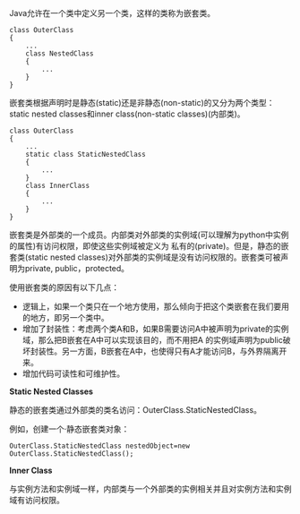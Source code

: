   Java允许在一个类中定义另一个类，这样的类称为嵌套类。
	
	class OuterClass
	{
	    ...
	    class NestedClass
	    {
	        ...
	    }
	}
	
  嵌套类根据声明时是静态(static)还是非静态(non-static)的又分为两个类型：static nested classes和inner class(non-static
  classes)(内部类)。
  
	class OuterClass
	{
		...
		static class StaticNestedClass
		{
			...
		}
		class InnerClass
		{
			...
		}
	}
	
  嵌套类是外部类的一个成员。内部类对外部类的实例域(可以理解为python中实例的属性)有访问权限，即使这些实例域被定义为
私有的(private)。但是，静态的嵌套类(static nested classes)对外部类的实例域是没有访问权限的。嵌套类可被声明为private,
public，protected。

  使用嵌套类的原因有以下几点：
  
  - 逻辑上，如果一个类只在一个地方使用，那么倾向于把这个类嵌套在我们要用的地方，即另一个类中。
  - 增加了封装性：考虑两个类A和B，如果B需要访问A中被声明为private的实例域，那么把B嵌套在A中可以实现该目的，而不用把A
  的实例域声明为public破坏封装性。另一方面，B嵌套在A中，也使得只有A才能访问B，与外界隔离开来。
  - 增加代码可读性和可维护性。
  
  **Static Nested Classes**
  
  静态的嵌套类通过外部类的类名访问：OuterClass.StaticNestedClass。
  
  例如，创建一个·静态嵌套类对象：
  
	OuterClass.StaticNestedClass nestedObject=new OuterClass.StaticNestedClass();

  **Inner Class**
  
  与实例方法和实例域一样，内部类与一个外部类的实例相关并且对实例方法和实例域有访问权限。
